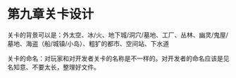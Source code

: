 # 第九章关卡设计

关卡的背景可以是：外太空、冰/火、地下城/洞穴/墓地、工厂、丛林、幽灵/鬼屋/墓地、海盗（船/城镇/小岛）、粗犷的都市、空间站、下水道

关卡的命名：对玩家和对开发者关卡的名称是不一样的。对开发者的命名应该是见名知意、不要太长，整理好文件。
